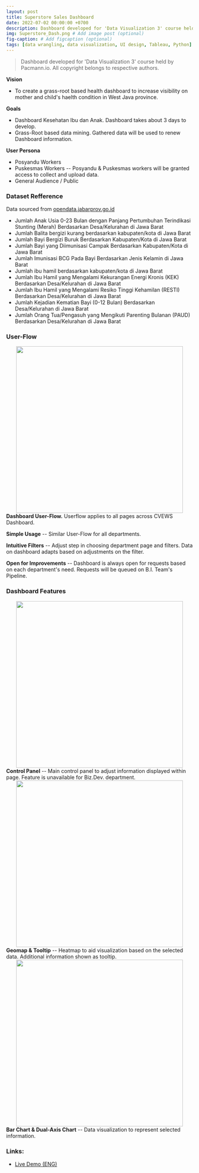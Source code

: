 ```yaml
---
layout: post
title: Superstore Sales Dashboard
date: 2022-07-02 00:00:00 +0700
description: Dashboard developed for 'Data Visualization 3' course held by Pacmann.io. All copyright belongs to respective authors. # Add post description (optional)
img: Superstore_Dash.png # Add image post (optional)
fig-caption: # Add figcaption (optional)
tags: [data wrangling, data visualization, UI design, Tableau, Python] # add tag
---
```

>Dashboard developed for 'Data Visualization 3' course held by Pacmann.io. All copyright belongs to respective authors.

<strong>Vision</strong>
* To create a grass-root based health dashboard to increase visibility on mother and child's haelth condition in West Java province.

<strong>Goals</strong>
* Dashboard Kesehatan Ibu dan Anak. Dashboard takes about 3 days to develop.
* Grass-Root based data mining. Gathered data will be used to renew Dashboard information.

<strong>User Persona</strong>
* Posyandu Workers
* Puskesmas Workers -- Posyandu & Puskesmas workers will be granted access to collect and upload data.
* General Audience / Public

### Dataset Refference
Data sourced from <a href="opendata.jabarprov.go.id">opendata.jabarprov.go.id</a    >
* Jumlah Anak Usia 0-23 Bulan dengan Panjang Pertumbuhan Terindikasi Stunting (Merah) Berdasarkan Desa/Kelurahan di Jawa Barat
* Jumlah Balita bergizi kurang berdasarkan kabupaten/kota di Jawa Barat
* Jumlah Bayi Bergizi Buruk Berdasarkan Kabupaten/Kota di Jawa Barat
* Jumlah Bayi yang Diimunisasi Campak Berdasarkan Kabupaten/Kota di Jawa Barat
* Jumlah Imunisasi BCG Pada Bayi Berdasarkan Jenis Kelamin di Jawa Barat
* Jumlah ibu hamil berdasarkan kabupaten/kota di Jawa Barat
* Jumlah Ibu Hamil yang Mengalami Kekurangan Energi Kronis (KEK) Berdasarkan Desa/Kelurahan di Jawa Barat
* Jumlah Ibu Hamil yang Mengalami Resiko Tinggi Kehamilan (RESTI) Berdasarkan Desa/Kelurahan di Jawa Barat
* Jumlah Kejadian Kematian Bayi (0-12 Bulan) Berdasarkan Desa/Kelurahan di Jawa Barat
* Jumlah Orang Tua/Pengasuh yang Mengikuti Parenting Bulanan (PAUD) Berdasarkan Desa/Kelurahan di Jawa Barat

### User-Flow
<img src="{{site.baseurl}}/assets/img/*.png" width="450" height="auto" style="display: block; margin-left: auto; margin-right: auto;"/>
<strong> Dashboard User-Flow.</strong> Userflow applies to all pages across CVEWS Dashboard.

<strong>Simple Usage</strong> -- Similar User-Flow for all departments.

<strong>Intuitive Filters</strong> -- Adjust step in choosing department page and filters. Data on dashboard adapts based on adjustments on the filter.

<strong>Open for Improvements</strong> -- Dashboard is always open for requests based on each department's need. Requests will be queued on B.I. Team's Pipeline.

### Dashboard Features
<img src="{{site.baseurl}}/assets/img/*.png" width="450" height="auto" style="display: block; margin-left: auto; margin-right: auto;"/>
<strong>Control Panel</strong> -- Main control panel to adjust information displayed within page. Feature is unavailable for Biz.Dev. department.

<img src="{{site.baseurl}}/assets/img/*.png" width="450" height="auto" style="display: block; margin-left: auto; margin-right: auto;"/>
<strong>Geomap & Tooltip</strong> -- Heatmap to aid visualization based on the selected data. Additional information shown as tooltip.

<img src="{{site.baseurl}}/assets/img/*.png" width="450" height="auto" style="display: block; margin-left: auto; margin-right: auto;"/>
<strong>Bar Chart & Dual-Axis Chart</strong> -- Data visualization to represent selected information.

### Links:
* <a href="https://public.tableau.com/app/profile/larasati.prabowo/viz/larasati-gygK-dataviz-3/SuperstoreDashboard">Live Demo (ENG)</a>